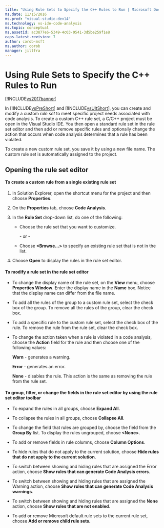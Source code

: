 ```yaml
---
title: "Using Rule Sets to Specify the C++ Rules to Run | Microsoft Docs"
ms.date: 11/15/2016
ms.prod: "visual-studio-dev14"
ms.technology: vs-ide-code-analysis
ms.topic: conceptual
ms.assetid: ac3877e6-5349-4c03-9541-3d5be259f1e8
caps.latest.revision: 7
author: corob-msft
ms.author: corob
manager: jillfra
---
```

# Using Rule Sets to Specify the C++ Rules to Run
[!INCLUDE[vs2017banner](../includes/vs2017banner.md)]

In [!INCLUDE[vsPreShort](../includes/vspreshort-md.md)] and [!INCLUDE[vsUltShort](../includes/vsultshort-md.md)], you can create and modify a custom *rule set* to meet specific project needs associated with code analysis. To create a custom C++ rule set, a C/C++ project must be open in the Visual Studio IDE. You then open a standard rule set in the rule set editor and then add or remove specific rules and optionally change the action that occurs when code analysis determines that a rule has been violated.  
  
 To create a new custom rule set, you save it by using a new file name. The custom rule set is automatically assigned to the project.  
  
## Opening the rule set editor  
  
#### To create a custom rule from a single existing rule set  
  
1. In Solution Explorer, open the shortcut menu for the project and then choose **Properties**.  
  
2. On the **Properties** tab, choose **Code Analysis**.  
  
3. In the **Rule Set** drop-down list, do one of the following:  
  
   - Choose the rule set that you want to customize.  
  
     \- or -  
  
   - Choose **\<Browse...>** to specify an existing rule set that is not in the list.  
  
4. Choose **Open** to display the rules in the rule set editor.  
  
#### To modify a rule set in the rule set editor  
  
- To change the display name of the rule set, on the **View** menu, choose **Properties Window**. Enter the display name in the **Name** box. Notice that the display name can differ from the file name.  
  
- To add all the rules of the group to a custom rule set, select the check box of the group. To remove all the rules of the group, clear the check box.  
  
- To add a specific rule to the custom rule set, select the check box of the rule. To remove the rule from the rule set, clear the check box.  
  
- To change the action taken when a rule is violated in a code analysis, choose the **Action** field for the rule and then choose one of the following values:  
  
     **Warn** - generates a warning.  
  
     **Error** - generates an error.  
  
     **None** - disables the rule. This action is the same as removing the rule from the rule set.  
  
#### To group, filter, or change the fields in the rule set editor by using the rule set editor toolbar  
  
- To expand the rules in all groups, choose **Expand All**.  
  
- To collapse the rules in all groups, choose **Collapse All**.  
  
- To change the field that rules are grouped by, choose the field from the **Group By** list. To display the rules ungrouped, choose **\<None>**.  
  
- To add or remove fields in rule columns, choose **Column Options**.  
  
- To hide rules that do not apply to the current solution, choose **Hide rules that do not apply to the current solution**.  
  
- To switch between showing and hiding rules that are assigned the Error action, choose **Show rules that can generate Code Analysis errors**.  
  
- To switch between showing and hiding rules that are assigned the Warning action, choose **Show rules that can generate Code Analysis warnings**.  
  
- To switch between showing and hiding rules that are assigned the **None** action, choose **Show rules that are not enabled**.  
  
- To add or remove Microsoft default rule sets to the current rule set, choose **Add or remove child rule sets**.
